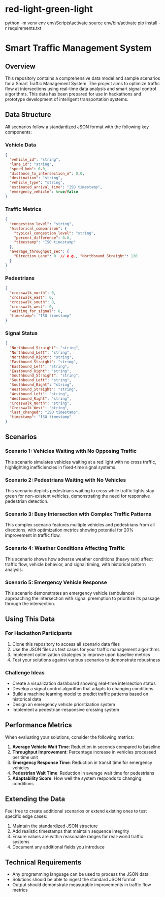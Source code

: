 # red-light-green-light

python -m venv env 
env\Scripts\activate
source env/bin/activate
pip install -r requirements.txt


# Smart Traffic Management System

## Overview

This repository contains a comprehensive data model and sample scenarios for a Smart Traffic Management System. The project aims to optimize traffic flow at intersections using real-time data analysis and smart signal control algorithms. This data has been prepared for use in hackathons and prototype development of intelligent transportation systems.

## Data Structure

All scenarios follow a standardized JSON format with the following key components:

### Vehicle Data
```json
{
  "vehicle_id": "string",
  "lane_id": "string",
  "speed_kmh": 0.0,
  "distance_to_intersection_m": 0.0,
  "destination": "string",
  "vehicle_type": "string",
  "estimated_arrival_time": "ISO timestamp",
  "emergency_vehicle": true/false
}
```

### Traffic Metrics
```json
{
  "congestion_level": "string",
  "historical_comparison": {
    "typical_congestion_level": "string",
    "percent_difference": 0.0,
    "timestamp": "ISO timestamp"
  },
  "average_throughput_sec": {
    "Direction_Lane": 0  // e.g., "Northbound_Straight": 120
  }
}
```

### Pedestrians
```json
{
  "crosswalk_north": 0,
  "crosswalk_east": 0,
  "crosswalk_south": 0,
  "crosswalk_west": 0,
  "waiting_for_signal": 0,
  "timestamp": "ISO timestamp"
}
```

### Signal Status
```json
{
  "Northbound_Straight": "string",
  "Northbound_Left": "string",
  "Northbound_Right": "string",
  "Eastbound_Straight": "string",
  "Eastbound_Left": "string",
  "Eastbound_Right": "string",
  "Southbound_Straight": "string",
  "Southbound_Left": "string",
  "Southbound_Right": "string",
  "Westbound_Straight": "string",
  "Westbound_Left": "string",
  "Westbound_Right": "string",
  "Crosswalk_North": "string",
  "Crosswalk_West": "string",
  "last_changed": "ISO timestamp",
  "timestamp": "ISO timestamp"
}
```

## Scenarios

### Scenario 1: Vehicles Waiting with No Opposing Traffic
This scenario simulates vehicles waiting at a red light with no cross traffic, highlighting inefficiencies in fixed-time signal systems.

### Scenario 2: Pedestrians Waiting with No Vehicles
This scenario depicts pedestrians waiting to cross while traffic lights stay green for non-existent vehicles, demonstrating the need for responsive pedestrian detection.

### Scenario 3: Busy Intersection with Complex Traffic Patterns
This complex scenario features multiple vehicles and pedestrians from all directions, with optimization metrics showing potential for 20% improvement in traffic flow.

### Scenario 4: Weather Conditions Affecting Traffic
This scenario shows how adverse weather conditions (heavy rain) affect traffic flow, vehicle behavior, and signal timing, with historical pattern analysis.

### Scenario 5: Emergency Vehicle Response
This scenario demonstrates an emergency vehicle (ambulance) approaching the intersection with signal preemption to prioritize its passage through the intersection.

## Using This Data

### For Hackathon Participants

1. Clone this repository to access all scenario data files
2. Use the JSON files as test cases for your traffic management algorithms
3. Implement optimization strategies to improve upon baseline metrics
4. Test your solutions against various scenarios to demonstrate robustness

### Challenge Ideas

- Create a visualization dashboard showing real-time intersection status
- Develop a signal control algorithm that adapts to changing conditions
- Build a machine learning model to predict traffic patterns based on historical data
- Design an emergency vehicle prioritization system
- Implement a pedestrian-responsive crossing system

## Performance Metrics

When evaluating your solutions, consider the following metrics:

1. **Average Vehicle Wait Time**: Reduction in seconds compared to baseline
2. **Throughput Improvement**: Percentage increase in vehicles processed per time unit
3. **Emergency Response Time**: Reduction in transit time for emergency vehicles
4. **Pedestrian Wait Time**: Reduction in average wait time for pedestrians
5. **Adaptability Score**: How well the system responds to changing conditions

## Extending the Data

Feel free to create additional scenarios or extend existing ones to test specific edge cases:

1. Maintain the standardized JSON structure
2. Add realistic timestamps that maintain sequence integrity
3. Ensure values are within reasonable ranges for real-world traffic systems
4. Document any additional fields you introduce

## Technical Requirements

- Any programming language can be used to process the JSON data
- Solutions should be able to ingest the standard JSON format
- Output should demonstrate measurable improvements in traffic flow metrics
